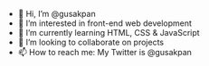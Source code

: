 - 👋 Hi, I’m @gusakpan
- 👀 I’m interested in front-end web development
- 🌱 I’m currently learning HTML, CSS & JavaScript
- 💞️ I’m looking to collaborate on projects
- 📫 How to reach me: My Twitter is @gusakpan

<!---
gusakpan/gusakpan is a ✨ special ✨ repository because its `README.md` (this file) appears on your GitHub profile.
You can click the Preview link to take a look at your changes.
--->
